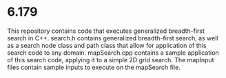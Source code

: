 # 6.179

This repository contains code that executes generalized breadth-first search in C++. search.h contains generalized breadth-first search, as well as a search node class and path class that allow for application of this search code to any domain. mapSearch.cpp contains a sample application of this search code, applying it to a simple 2D grid search. The mapInput files contain sample inputs to execute on the mapSearch file.
